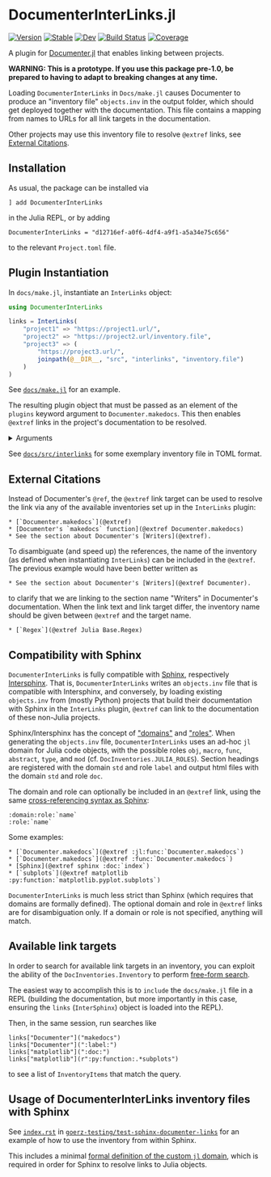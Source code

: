 # DocumenterInterLinks.jl

[![Version](https://juliahub.com/docs/DocumenterInterLinks/version.svg)](https://juliahub.com/ui/Packages/General/DocumenterInterLinks)
[![Stable](https://img.shields.io/badge/docs-stable-blue.svg)](https://juliadocs.org/DocumenterInterLinks.jl/)
[![Dev](https://img.shields.io/badge/docs-dev-blue.svg)](https://juliadocs.org/DocumenterInterLinks.jl/dev)
[![Build Status](https://github.com/JuliaDocs/DocumenterInterLinks.jl/workflows/CI/badge.svg)](https://github.com/JuliaDocs/DocumenterInterLinks.jl/actions)
[![Coverage](https://codecov.io/gh/JuliaDocs/DocumenterInterLinks.jl/branch/master/graph/badge.svg)](https://codecov.io/gh/JuliaDocs/DocumenterInterLinks.jl)

A plugin for [Documenter.jl](https://documenter.juliadocs.org/) that enables linking between projects.

**WARNING: This is a prototype. If you use this package pre-1.0, be prepared to having to adapt to breaking changes at any time.**

Loading `DocumenterInterLinks` in `Docs/make.jl` causes Documenter to produce an "inventory file" `objects.inv` in the output folder, which should get deployed together with the documentation. This file contains a mapping from names to URLs for all link targets in the documentation.

Other projects may use this inventory file to resolve `@extref` links, see [External Citations](#external-citations).


## Installation

As usual, the package can be installed via

```
] add DocumenterInterLinks
```

in the Julia REPL, or by adding

```
DocumenterInterLinks = "d12716ef-a0f6-4df4-a9f1-a5a34e75c656"
```

to the relevant `Project.toml` file.


## Plugin Instantiation

In `docs/make.jl`, instantiate an `InterLinks` object:

```julia
using DocumenterInterLinks

links = InterLinks(
    "project1" => "https://project1.url/",
    "project2" => "https://project2.url/inventory.file",
    "project3" => (
        "https://project3.url/",
        joinpath(@__DIR__, "src", "interlinks", "inventory.file")
    )
)
```

See [`docs/make.jl`](https://github.com/JuliaDocs/DocumenterInterLinks.jl/blob/master/docs/make.jl#L11-L27) for an example.

The resulting plugin object that must be passed as an element of the `plugins` keyword argument to `Documenter.makedocs`. This then enables `@extref` links in the project's documentation to be resolved.

<details>
<summary>Arguments</summary>

The `InterLinks` plugin receives mappings of project names to the project root URL and inventory locations. Each project names must be an alphanumerical ASCII string. For Julia projects, it should be the name of the package without the `.jl` suffix, e.g., `"Documenter"` for [Documenter.jl](https://documenter.juliadocs.org/). For Python projects, it should be the name of project's main module.

The root url / inventory location (the value of the mapping), can be given in any of the following forms:

* A single string with a URL of the inventory file, e.g.

  ```
  "sphinx" => "https://www.sphinx-doc.org/en/master/objects.inv"
  ````

  The root URL relative which all URIs inside the inventory are taken to be relative is everything up to the final slash in the inventory URL, `"https://www.sphinx-doc.org/en/master/"` in this case.

* A single string with a project root URL, for example,

  ```
  "sphinx" => "https://www.sphinx-doc.org/en/master/",
  ````

  which must end with slash. This is exactly equivalent to previous example: it assumes `"objects.inv"` (the standard [Sphinx](https://www.sphinx-doc.org/) inventory file) to be reachable directly underneath the given URL.

* A tuple of strings, where the first element is the project root URL and all
  subsequent elements are locations (URLs or local file paths) to an inventory
  file, e.g.,

  ```
  "Julia" => (
      "https://docs.julialang.org/en/v1/",
      joinpath(@__DIR__, "src", "interlinks", "Julia.toml")
  ),
  "Documenter" => (
      "https://documenter.juliadocs.org/stable/",
      "https://documenter.juliadocs.org/stable/inventory.toml.gz",
      joinpath(@__DIR__, "src", "interlinks", "Documenter.toml")
  )
  ```

  The first reachable inventory file will be used. This enables, e.g., to
  define a local inventory file as a fallback in case the online inventory file
  location is unreachable, as in the last example.

* A `DocInventories.Inventory` instance.

</details>

See [`docs/src/interlinks`](https://github.com/JuliaDocs/DocumenterInterLinks.jl/tree/master/docs/src/interlinks) for some exemplary inventory file in TOML format.

## External Citations

Instead of Documenter's `@ref`, the `@extref` link target can be used to resolve the link via any of the available inventories set up in the `InterLinks` plugin:

```
* [`Documenter.makedocs`](@extref)
* [Documenter's `makedocs` function](@extref Documenter.makedocs)
* See the section about Documenter's [Writers](@extref).
```

To disambiguate (and speed up) the references, the name of the inventory (as defined when instantiating `InterLinks`) can be included in the `@extref`. The previous example would have been better written as

```
* See the section about Documenter's [Writers](@extref Documenter).
```

to clarify that we are linking to the section name "Writers" in Documenter's documentation. When the link text and link target differ, the inventory name should be given between `@extref` and the target name.


```
* [`Regex`](@extref Julia Base.Regex)
```


## Compatibility with Sphinx

`DocumenterInterLinks` is fully compatible with [Sphinx](https://www.sphinx-doc.org/en/master/), respectively [Intersphinx](https://www.sphinx-doc.org/en/master/usage/quickstart.html#intersphinx). That is, `DocumenterInterLinks` writes an `objects.inv` file that is compatible with Intersphinx, and conversely, by loading existing `objects.inv` from (mostly Python) projects that build their documentation with Sphinx in the `InterLinks` plugin, `@extref` can link to the documentation of these non-Julia projects.

Sphinx/Intersphinx has the concept of ["domains"](https://www.sphinx-doc.org/en/master/glossary.html#term-domain) and ["roles"](https://www.sphinx-doc.org/en/master/glossary.html#term-role). When generating the `objects.inv` file, `DocumenterInterLinks` uses an ad-hoc `jl` domain for Julia code objects, with the possible roles `obj`, `macro`, `func`, `abstract`, `type`, and `mod` (cf. `DocInventories.JULIA_ROLES`). Section headings are registered with the domain `std` and role `label`  and output html files with the domain `std` and role `doc`.

The domain and role can optionally be included in an `@extref` link, using the same [cross-referencing syntax as Sphinx](https://www.sphinx-doc.org/en/master/usage/referencing.html#cross-referencing-syntax):

```
:domain:role:`name`
:role:`name`
```

Some examples:

```
* [`Documenter.makedocs`](@extref :jl:func:`Documenter.makedocs`)
* [`Documenter.makedocs`](@extref :func:`Documenter.makedocs`)
* [Sphinx](@extref sphinx :doc:`index`)
* [`subplots`](@extref matplotlib :py:function:`matplotlib.pyplot.subplots`)
```

`DocumenterInterLinks` is much less strict than Sphinx (which requires that domains are formally defined). The optional domain and role in `@extref` links are for disambiguation only. If a domain or role is not specified, anything will match.


## Available link targets

In order to search for available link targets in an inventory, you can exploit the ability of the `DocInventories.Inventory` to perform [free-form search](https://github.com/JuliaDocs/DocInventories.jl/blob/e053c30938b5ff85dfbe04acb49d280d12ba17cf/src/inventory.jl#L112-L127).

The easiest way to accomplish this is to `include` the `docs/make.jl` file in a REPL (building the documentation, but more importantly in this case, ensuring the `links` (`InterSphinx`) object is loaded into the REPL).

Then, in the same session, run searches like

```
links["Documenter"]("makedocs")
links["Documenter"](":label:")
links["matplotlib"](":doc:")
links["matplotlib"](r":py:function:.*subplots")
```

to see a list of `InventoryItems` that match the query.


## Usage of DocumenterInterLinks inventory files with Sphinx

See [`index.rst`](https://raw.githubusercontent.com/goerz-testing/test-sphinx-to-documenter-links/master/docs/source/index.rst) in [`goerz-testing/test-sphinx-documenter-links`](https://github.com/goerz-testing/test-sphinx-to-documenter-links) for an example of how to use the inventory from within Sphinx.

This includes a minimal [formal definition of the custom `jl` domain](https://github.com/goerz-testing/test-sphinx-to-documenter-links/blob/master/docs/source/_extensions/julia_domain.py), which is required in order for Sphinx to resolve links to Julia objects.
